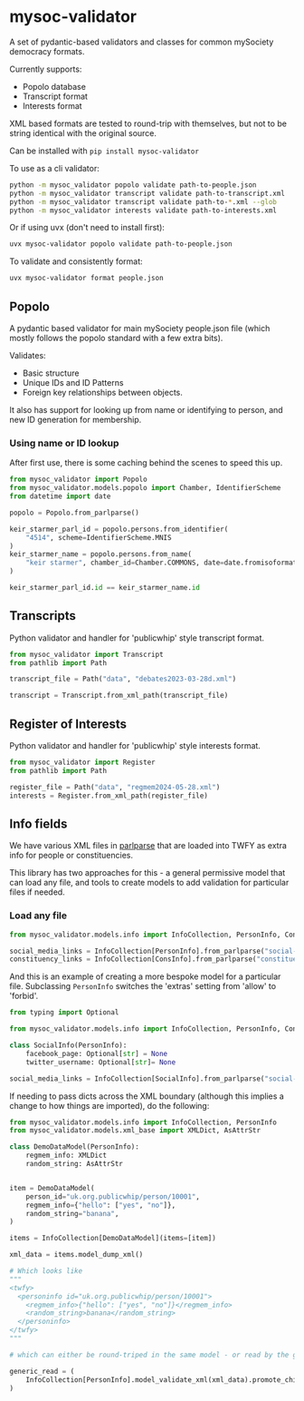 # mysoc-validator

A set of pydantic-based validators and classes for common mySociety democracy formats.

Currently supports:

- Popolo database
- Transcript format
- Interests format

XML based formats are tested to round-trip with themselves, but not to be string identical with the original source.

Can be installed with `pip install mysoc-validator`

To use as a cli validator:

```bash
python -m mysoc_validator popolo validate path-to-people.json
python -m mysoc_validator transcript validate path-to-transcript.xml
python -m mysoc_validator transcript validate path-to-*.xml --glob
python -m mysoc_validator interests validate path-to-interests.xml
```

Or if using uvx (don't need to install first):

```bash
uvx mysoc-validator popolo validate path-to-people.json
```

To validate and consistently format:

```bash
uvx mysoc-validator format people.json
```

## Popolo

A pydantic based validator for main mySociety people.json file (which mostly follows the popolo standard with a few extra bits).

Validates:

- Basic structure
- Unique IDs and ID Patterns
- Foreign key relationships between objects.

It also has support for looking up from name or identifying to person, and new ID generation for membership. 

### Using name or ID lookup

After first use, there is some caching behind the scenes to speed this up.

```python
from mysoc_validator import Popolo
from mysoc_validator.models.popolo import Chamber, IdentifierScheme
from datetime import date

popolo = Popolo.from_parlparse()

keir_starmer_parl_id = popolo.persons.from_identifier(
    "4514", scheme=IdentifierScheme.MNIS
)
keir_starmer_name = popolo.persons.from_name(
    "keir starmer", chamber_id=Chamber.COMMONS, date=date.fromisoformat("2022-07-31")
)

keir_starmer_parl_id.id == keir_starmer_name.id

```


## Transcripts

Python validator and handler for 'publicwhip' style transcript format. 

```python
from mysoc_validator import Transcript
from pathlib import Path

transcript_file = Path("data", "debates2023-03-28d.xml")

transcript = Transcript.from_xml_path(transcript_file)
```

## Register of Interests

Python validator and handler for 'publicwhip' style interests format. 

```python
from mysoc_validator import Register
from pathlib import Path

register_file = Path("data", "regmem2024-05-28.xml")
interests = Register.from_xml_path(register_file)

```

## Info fields

We have various XML files in [parlparse](https://github.com/mysociety/parlparse/tree/master/members) that are loaded into TWFY as extra info for people or constituencies.

This library has two approaches for this - a general permissive model that can load any file, and tools to create models to add validation for particular files if needed.

### Load any file

```python 
from mysoc_validator.models.info import InfoCollection, PersonInfo, ConsInfo

social_media_links = InfoCollection[PersonInfo].from_parlparse("social-media-commons")
constituency_links = InfoCollection[ConsInfo].from_parlparse("constituency-links")
```

And this is an example of creating a more bespoke model for a particular file. 
Subclassing `PersonInfo` switches the 'extras' setting from 'allow' to 'forbid'. 

```python 
from typing import Optional

from mysoc_validator.models.info import InfoCollection, PersonInfo, ConsInfo

class SocialInfo(PersonInfo):
    facebook_page: Optional[str] = None
    twitter_username: Optional[str]= None

social_media_links = InfoCollection[SocialInfo].from_parlparse("social-media-commons")
```

If needing to pass dicts across the XML boundary (although this implies a change to how things are imported), do the following:

```python
from mysoc_validator.models.info import InfoCollection, PersonInfo
from mysoc_validator.models.xml_base import XMLDict, AsAttrStr

class DemoDataModel(PersonInfo):
    regmem_info: XMLDict
    random_string: AsAttrStr


item = DemoDataModel(
    person_id="uk.org.publicwhip/person/10001",
    regmem_info={"hello": ["yes", "no"]},
    random_string="banana",
)

items = InfoCollection[DemoDataModel](items=[item])

xml_data = items.model_dump_xml()

# Which looks like
"""
<twfy>
  <personinfo id="uk.org.publicwhip/person/10001">
    <regmem_info>{"hello": ["yes", "no"]}</regmem_info>
    <random_string>banana</random_string>
  </personinfo>
</twfy>
"""

# which can either be round-triped in the same model - or read by the generic model like this

generic_read = (
    InfoCollection[PersonInfo].model_validate_xml(xml_data).promote_children()
)

```
